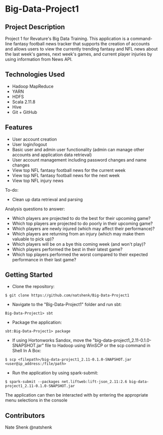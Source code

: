 # Big-Data-Project1

## Project Description

Project 1 for Revature's Big Data Training. This application is a command-line fantasy football news tracker that supports the creation of accounts and allows users to view the currently trending fantasy and NFL news about the last week's games, next week's games, and current player injuries by using information from News API.

## Technologies Used
- Hadoop MapReduce
- YARN
- HDFS
- Scala 2.11.8
- Hive
- Git + GitHub

## Features
- User account creation
- User login/logout
- Basic user and admin user functionality (admin can manage other accounts and application data retrieval)
- User account management including password changes and name changes
- View top NFL fantasy football news for the current week
- View top NFL fantasy football news for the next week
- View top NFL injury news

To-do:
- Clean up data retrieval and parsing

Analysis questions to answer:
- Which players are projected to do the best for their upcoming game?
- Which top players are projected to do poorly in their upcoming game?
- Which players are newly injured (which may affect their performance)?
- Which players are returning from an injury (which may make them valuable to pick up)?
- Which players will be on a bye this coming week (and won't play)?
- Which players performed the best in their latest game?
- Which top players performed the worst compared to their expected performance in their last game?

## Getting Started
- Clone the repository:
```
$ git clone https://github.com/natshenk/Big-Data-Project1
```
- Navigate to the "Big-Data-Project1" folder and run sbt:
```
Big-Data-Project1> sbt
```
- Package the application:
```
sbt:Big-Data-Project1> package
```
- If using Hortonworks Sandox, move the "big-data-project1_2.11-0.1.0-SNAPSHOT.jar" file to Hadoop using WinSCP or the scp command in Shell In A Box:
```
$ scp <filepath>/big-data-project1_2.11-0.1.0-SNAPSHOT.jar <user@ip_address:/file/path>
```
- Run the application by using spark-submit:
```
$ spark-submit --packages net.liftweb:lift-json_2.11:2.6 big-data-project1_2.11-0.1.0-SNAPSHOT.jar
```
The application can then be interacted with by entering the appropriate menu selections in the console

## Contributors
Nate Shenk @natshenk
